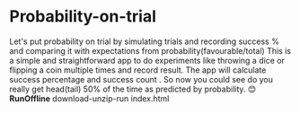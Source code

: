 # Probability-on-trial
Let's put probability on trial by simulating trials and recording success % and comparing it with expectations from probability(favourable/total)
This is a simple and straightforward app to do experiments like throwing a dice or flipping a coin multiple times and record result. 
The app will calculate success  percentage and success count . So now you could see do you really get head(tail) 50% of the time as predicted by probability. 😊
**RunOffline**
download-unzip-run index.html
